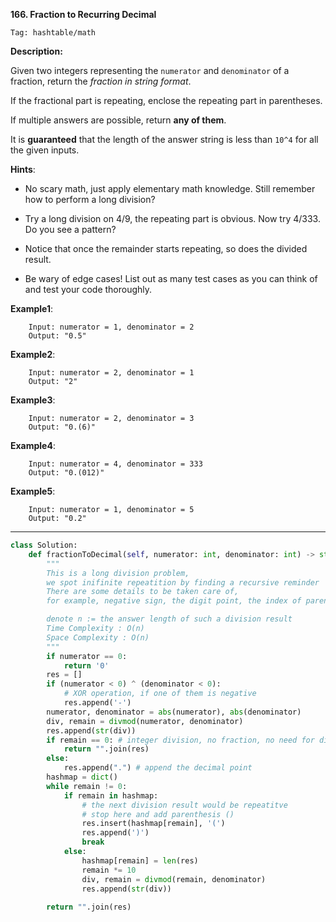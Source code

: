 **166. Fraction to Recurring Decimal**

```Tag: hashtable/math```

**Description:**

Given two integers representing the ```numerator``` and ```denominator``` of a fraction, return the *fraction in string format*.

If the fractional part is repeating, enclose the repeating part in parentheses.

If multiple answers are possible, return **any of them**.

It is **guaranteed** that the length of the answer string is less than ```10^4``` for all the given inputs.

**Hints**:

+ No scary math, just apply elementary math knowledge. Still remember how to perform a long division?

+ Try a long division on 4/9, the repeating part is obvious. Now try 4/333. Do you see a pattern?

+ Notice that once the remainder starts repeating, so does the divided result.

+ Be wary of edge cases! List out as many test cases as you can think of and test your code thoroughly.


**Example1**:

		Input: numerator = 1, denominator = 2
		Output: "0.5"
        
**Example2**:

		Input: numerator = 2, denominator = 1
		Output: "2"
        
**Example3**:

		Input: numerator = 2, denominator = 3
		Output: "0.(6)"

**Example4**:

		Input: numerator = 4, denominator = 333
		Output: "0.(012)"

**Example5**:

		Input: numerator = 1, denominator = 5
		Output: "0.2"

-----------


```python
class Solution:
    def fractionToDecimal(self, numerator: int, denominator: int) -> str: 
        """
        This is a long division problem,
        we spot inifinite repeatition by finding a recursive reminder
        There are some details to be taken care of,
        for example, negative sign, the digit point, the index of parenthesis

        denote n := the answer length of such a division result
        Time Complexity : O(n)
        Space Complexity : O(n)
        """
        if numerator == 0:
            return '0'
        res = []
        if (numerator < 0) ^ (denominator < 0):
            # XOR operation, if one of them is negative
            res.append('-')
        numerator, denominator = abs(numerator), abs(denominator)
        div, remain = divmod(numerator, denominator)
        res.append(str(div))
        if remain == 0: # integer division, no fraction, no need for digit decimal point
            return "".join(res)
        else:
            res.append(".") # append the decimal point
        hashmap = dict()
        while remain != 0:
            if remain in hashmap:
                # the next division result would be repeatitve
                # stop here and add parenthesis ()
                res.insert(hashmap[remain], '(')
                res.append(')')
                break
            else:
                hashmap[remain] = len(res)
                remain *= 10
                div, remain = divmod(remain, denominator)
                res.append(str(div))
                
        return "".join(res)
```
